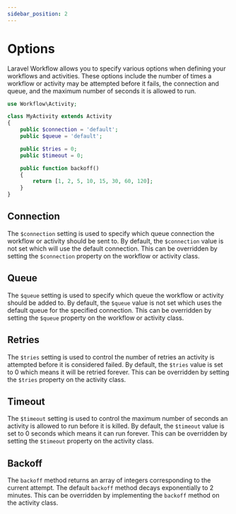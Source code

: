 ```yaml
---
sidebar_position: 2
---
```


# Options

Laravel Workflow allows you to specify various options when defining your workflows and activities. These options include the number of times a workflow or activity may be attempted before it fails, the connection and queue, and the maximum number of seconds it is allowed to run.

```php
use Workflow\Activity;

class MyActivity extends Activity
{
    public $connection = 'default';
    public $queue = 'default';

    public $tries = 0;
    public $timeout = 0;

    public function backoff()
    {
        return [1, 2, 5, 10, 15, 30, 60, 120];
    }
}
```

## Connection

The `$connection` setting is used to specify which queue connection the workflow or activity should be sent to. By default, the `$connection` value is not set which will use the default connection. This can be overridden by setting the `$connection` property on the workflow or activity class.

## Queue

The `$queue` setting is used to specify which queue the workflow or activity should be added to. By default, the `$queue` value is not set which uses the default queue for the specified connection. This can be overridden by setting the `$queue` property on the workflow or activity class.

## Retries

The `$tries` setting is used to control the number of retries an activity is attempted before it is considered failed. By default, the `$tries` value is set to 0 which means it will be retried forever. This can be overridden by setting the `$tries` property on the activity class.

## Timeout

The `$timeout` setting is used to control the maximum number of seconds an activity is allowed to run before it is killed. By default, the `$timeout` value is set to 0 seconds which means it can run forever. This can be overridden by setting the `$timeout` property on the activity class.

## Backoff

The `backoff` method returns an array of integers corresponding to the current attempt. The default `backoff` method decays exponentially to 2 minutes. This can be overridden by implementing the `backoff` method on the activity class.

